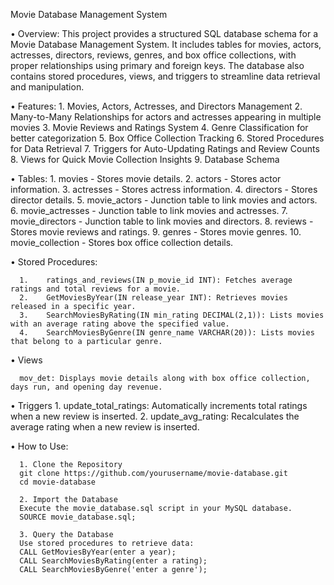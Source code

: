 Movie Database Management System

•	Overview:
        This project provides a structured SQL database schema for a Movie Database Management System. It includes tables for movies, actors, actresses, directors, reviews, genres, and box office collections, with proper relationships using primary and foreign keys. The database also contains stored procedures, views, and triggers to streamline data retrieval and manipulation.

•	Features:
      1.	Movies, Actors, Actresses, and Directors Management
      2.	Many-to-Many Relationships for actors and actresses appearing in multiple movies
      3.	Movie Reviews and Ratings System
      4.	Genre Classification for better categorization
      5.	Box Office Collection Tracking
      6.	Stored Procedures for Data Retrieval
      7.	Triggers for Auto-Updating Ratings and Review Counts
      8.	Views for Quick Movie Collection Insights
      9.	Database Schema

•	Tables:
      1.	movies - Stores movie details.
      2.	actors - Stores actor information.
      3.	actresses - Stores actress information.
      4.	directors - Stores director details.
      5.	movie_actors - Junction table to link movies and actors.
      6.	movie_actresses - Junction table to link movies and actresses.
      7.	movie_directors - Junction table to link movies and directors.
      8.	reviews - Stores movie reviews and ratings.
      9.	genres - Stores movie genres.
      10.	movie_collection - Stores box office collection details.

•	Stored Procedures:

      1.	ratings_and_reviews(IN p_movie_id INT): Fetches average ratings and total reviews for a movie.
      2.	GetMoviesByYear(IN release_year INT): Retrieves movies released in a specific year.
      3.	SearchMoviesByRating(IN min_rating DECIMAL(2,1)): Lists movies with an average rating above the specified value.
      4.	SearchMoviesByGenre(IN genre_name VARCHAR(20)): Lists movies that belong to a particular genre.

•	Views

      mov_det: Displays movie details along with box office collection, days run, and opening day revenue.

•	Triggers
      1.	update_total_ratings: Automatically increments total ratings when a new review is inserted.
      2.	update_avg_rating: Recalculates the average rating when a new review is inserted.

•	How to Use:

      1. Clone the Repository
      git clone https://github.com/yourusername/movie-database.git
      cd movie-database
      
      2. Import the Database
      Execute the movie_database.sql script in your MySQL database.
      SOURCE movie_database.sql;
      
      3. Query the Database
      Use stored procedures to retrieve data:
      CALL GetMoviesByYear(enter a year);
      CALL SearchMoviesByRating(enter a rating);
      CALL SearchMoviesByGenre('enter a genre');
